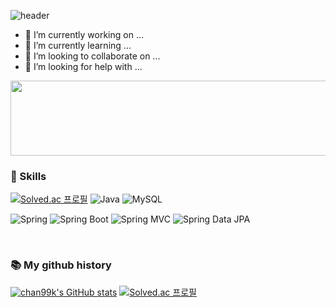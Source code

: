 ![header](https://capsule-render.vercel.app/api?type=wave&color=auto&height=300&section=header&text=chan99k's%20profile&fontSize=90)

- 🔭 I’m currently working on ...
- 🌱 I’m currently learning ...
- 👯 I’m looking to collaborate on ...
- 🤔 I’m looking for help with ...



<a href="https://github.com/devxb/gitanimals">
  <img src="https://render.gitanimals.org/lines/chan99k?pet-id=1" width="1500" height="120"/>
</a>

<br/>


### 🔨 Skills
[![Solved.ac 프로필](http://mazassumnida.wtf/api/mini/generate_badge?boj=kjkj5868)](https://solved.ac/kjkj5868)
![Java](https://img.shields.io/badge/-Java-007396?logo=java&logoColor=white)
![MySQL](https://img.shields.io/badge/-MySQL-4479A1?logo=mysql&logoColor=white)

![Spring](https://img.shields.io/badge/Spring-6DB33F.svg?&flat&logo=Spring&logoColor=white)
![Spring Boot](https://img.shields.io/badge/-Spring%20Boot-6DB33F?logo=spring%20boot&logoColor=white)
![Spring MVC](https://img.shields.io/badge/-Spring%20MVC-6DB33F)
![Spring Data JPA](https://img.shields.io/badge/-Spring%20Data%20JPA-6DB33F?)

<br/>



### 📚 My github history
[![chan99k's GitHub stats](https://github-readme-stats.vercel.app/api?username=chan99k)](https://github.com/anuraghazra/github-readme-stats)  [![Solved.ac 프로필](http://mazassumnida.wtf/api/v2/generate_badge?boj=kjkj5868)](https://solved.ac/kjkj5868)

